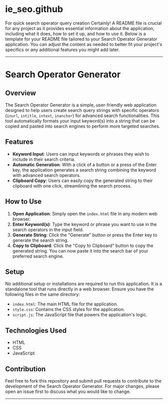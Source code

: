 # ie_seo.github
For quick search operator query creation
Certainly! A README file is crucial for any project as it provides essential information about the application, including what it does, how to set it up, and how to use it. Below is a template for your README file tailored to your Search Operator Generator application. You can adjust the content as needed to better fit your project's specifics or any additional features you might add later.

---

# Search Operator Generator

## Overview
The Search Operator Generator is a simple, user-friendly web application designed to help users create search query strings with specific operators (`inurl`, `intitle`, `intext`, `inanchor`) for advanced search functionalities. This tool automatically formats your input keyword(s) into a string that can be copied and pasted into search engines to perform more targeted searches.

## Features
- **Keyword Input**: Users can input keywords or phrases they wish to include in their search criteria.
- **Automatic Generation**: With a click of a button or a press of the Enter key, the application generates a search string combining the keyword with advanced search operators.
- **Clipboard Copy**: Users can easily copy the generated string to their clipboard with one click, streamlining the search process.

## How to Use
1. **Open Application**: Simply open the `index.html` file in any modern web browser.
2. **Enter Keyword(s)**: Type the keyword or phrase you want to use in the search operators in the input field.
3. **Generate String**: Click the "Generate" button or press the Enter key to generate the search string.
4. **Copy to Clipboard**: Click the "Copy to Clipboard" button to copy the generated string. You can now paste it into the search bar of your preferred search engine.

## Setup
No additional setup or installations are required to run this application. It is a standalone tool that runs directly in a web browser. Ensure you have the following files in the same directory:
- `index.html`: The main HTML file for the application.
- `style.css`: Contains the CSS styles for the application.
- `script.js`: The JavaScript file that powers the application's logic.

## Technologies Used
- HTML
- CSS
- JavaScript

## Contribution
Feel free to fork this repository and submit pull requests to contribute to the development of the Search Operator Generator. For major changes, please open an issue first to discuss what you would like to change.

---
